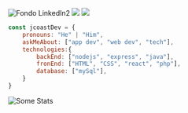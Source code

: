 ![Fondo LinkedIn2](https://user-images.githubusercontent.com/81252265/134660973-20a9bd11-5645-4e8d-a77d-7667709751a7.jpg)
[![](https://img.shields.io/badge/LinkedIn-jcoastDev-blue)](https://www.linkedin.com/in/danielmartinezgonzalez-developer/)
[![](https://img.shields.io/badge/Gmail-jcoastmail%40gmail.com-red)](mailto:jcoastmail@gmail.com)
```javascript
const jcoastDev = {
    pronouns: "He" | "Him",
    askMeAbout: ["app dev", "web dev", "tech"],
    technologies:{
        backEnd: ["nodejs", "express", "java"],
        fronEnd: ["HTML", "CSS", "react", "php"],
        database: ["mySql"],
    }
}
```



![Some Stats](https://github-readme-stats.vercel.app/api?username=j-coast&show_icons=true&title_color=fff&icon_color=79ff97&text_color=9f9f9f&bg_color=151515)

